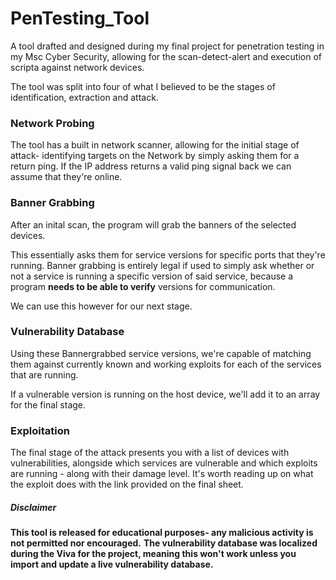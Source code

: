 # PenTesting_Tool
 A tool drafted and designed during my final project for penetration testing in my Msc Cyber Security, allowing for the scan-detect-alert and execution of scripta against network  devices.
 
 The tool was split into four of what I believed to be the stages of identification, extraction and attack.
 
 
 ### Network Probing
 The tool has a built in network scanner, allowing for the initial stage of attack- identifying targets on the Network by simply asking them for a return ping. If the IP address returns a valid ping signal back we can assume that they're online.
 
 
 ### Banner Grabbing
 After an inital scan, the program will grab the banners of the selected devices. 
 
 This essentially asks them for service versions for specific ports that they're running. Banner grabbing is entirely legal if used to simply ask whether or not a service is running a specific version of said service, because a program **needs to be able to verify** versions for communication. 
 
 We can use this however for our next stage. 
 
 
 ### Vulnerability Database
 Using these Bannergrabbed service versions, we're capable of matching them against currently known and working exploits for each of the services that are running.
 
 If a vulnerable version is running on the host device, we'll add it to an array for the final stage.
 
 
 ### Exploitation
 The final stage of the attack presents you with a list of devices with vulnerabilities, alongside which services are vulnerable and which exploits are running - along with their damage level. It's worth reading up on what the exploit does with the link provided on the final sheet.


##### Disclaimer
 **This tool is released for educational purposes- any malicious activity is not permitted nor encouraged.**
 **The vulnerability database was localized during the Viva for the project, meaning this won't work unless you import and update a live vulnerability database.**

